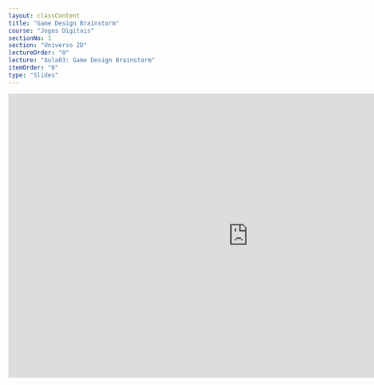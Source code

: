 ```yaml
---
layout: classContent
title: "Game Design Brainstorm"
course: "Jogos Digitais"
sectionNo: 1
section: "Universo 2D"
lectureOrder: "0"
lecture: "Aula03: Game Design Brainstorm"
itemOrder: "0"
type: "Slides"
---
```


<iframe src="https://docs.google.com/presentation/d/e/2PACX-1vQSYk4hy0f19eETJv3_euxpjJVb4Tsl1Ao5DZ9y9H0YC_7fMNo2fAK6gkOuWcrYgRG6XcROOc2jiXr7/embed?start=false&loop=false&delayms=60000" frameborder="0" width="960" height="569" allowfullscreen="true" mozallowfullscreen="true" webkitallowfullscreen="true"></iframe>